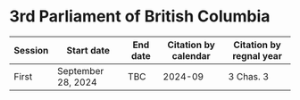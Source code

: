 # 3rd Parliament of British Columbia

| Session | Start date         | End date | Citation by calendar | Citation by regnal year |
| ------- | ------------------ | -------- | -------------------- | ----------------------- |
| First   | September 28, 2024 | TBC      | 2024-09              | 3 Chas. 3               |
